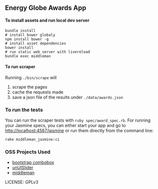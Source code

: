 ## Energy Globe Awards App

#### To install assets and run local dev server

```
bundle install  
# install bower globaly  
npm install bower -g  
# install asset dependencies  
bower install  
# run static web server with livereload  
bundle exec middleman  
```

#### To run scraper

Running `./bin/scrape` will

1. scrape the pages
2. cache the requests made
3. save a json file of the results under `./data/awards.json`

### To run the tests

You can run the scraper tests with `ruby spec/award_spec.rb`. For running your Jasmine specs, you can either start your app and go to [http://localhost:4567/jasmine](http://localhost:4567/jasmine) or run them directly from the command line:

```bash
rake middleman_jasmine:ci
```

### OSS Projects Used

- [bootstrap combobox](https://github.com/danielfarrell/bootstrap-combobox)
- [unUISlider](https://github.com/leongersen/noUiSlider)
- [middleman](middlemanapp.com)

LICENSE: GPLv3
